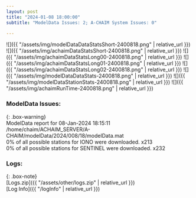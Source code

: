 ```yaml
---
layout: post
title: "2024-01-08 18:00:00"
subtitle: "ModelData Issues: 2; A-CHAIM System Issues: 0"

---
```


![]({{ "/assets/img/modelDataDataStatsShort-2400818.png" | relative_url }})
![]({{ "/assets/img/achaimDataStatsShort-2400818.png" | relative_url }})
![]({{ "/assets/img/achaimDataStatsLong00-2400818.png" | relative_url }})
![]({{ "/assets/img/achaimDataStatsLong01-2400818.png" | relative_url }})
![]({{ "/assets/img/achaimDataStatsLong02-2400818.png" | relative_url }})
![]({{ "/assets/img/modelDataDataStats-2400818.png" | relative_url }})
![]({{ "/assets/img/modelDataStationStats-2400818.png" | relative_url }})
![]({{ "/assets/img/achaimRunTime-2400818.png" | relative_url }})


### ModelData Issues:  
  
{: .box-warning}  
 ModelData report for 08-Jan-2024 18:15:11   
 /home/chaim/ACHAIM_SERVER/A-CHAIM/modelData/2024/008/18/modelData.mat   
 0% of all possible stations for IONO were downloaded. x213   
 0% of all possible stations for SENTINEL were downloaded. x232   
  


### Logs:  
  
{: .box-note}  
[Logs.zip]({{ "/assets/other/logs.zip" | relative_url }})  
[Log Info]({{ "/logInfo" | relative_url }})  
